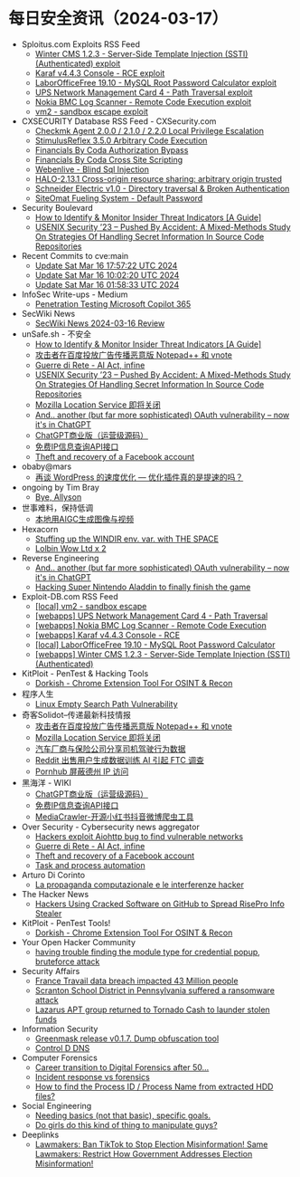 # 每日安全资讯（2024-03-17）

- Sploitus.com Exploits RSS Feed
  - [Winter CMS 1.2.3 - Server-Side Template Injection (SSTI) (Authenticated) exploit](https://sploitus.com/exploit?id=EDB-ID:51893&utm_source=rss&utm_medium=rss)
  - [Karaf v4.4.3 Console - RCE exploit](https://sploitus.com/exploit?id=EDB-ID:51895&utm_source=rss&utm_medium=rss)
  - [LaborOfficeFree 19.10 - MySQL Root Password Calculator exploit](https://sploitus.com/exploit?id=EDB-ID:51894&utm_source=rss&utm_medium=rss)
  - [UPS Network Management Card 4 - Path Traversal exploit](https://sploitus.com/exploit?id=EDB-ID:51897&utm_source=rss&utm_medium=rss)
  - [Nokia BMC Log Scanner - Remote Code Execution exploit](https://sploitus.com/exploit?id=EDB-ID:51896&utm_source=rss&utm_medium=rss)
  - [vm2 - sandbox escape exploit](https://sploitus.com/exploit?id=EDB-ID:51898&utm_source=rss&utm_medium=rss)
- CXSECURITY Database RSS Feed - CXSecurity.com
  - [Checkmk Agent 2.0.0 / 2.1.0 / 2.2.0 Local Privilege Escalation](https://cxsecurity.com/issue/WLB-2024030038)
  - [StimulusReflex 3.5.0 Arbitrary Code Execution](https://cxsecurity.com/issue/WLB-2024030037)
  - [Financials By Coda Authorization Bypass](https://cxsecurity.com/issue/WLB-2024030036)
  - [Financials By Coda Cross Site Scripting](https://cxsecurity.com/issue/WLB-2024030035)
  - [Webenlive - Blind Sql Injection](https://cxsecurity.com/issue/WLB-2024030034)
  - [HALO-2.13.1 Cross-origin resource sharing: arbitrary origin trusted](https://cxsecurity.com/issue/WLB-2024030033)
  - [Schneider Electric v1.0 - Directory traversal & Broken Authentication](https://cxsecurity.com/issue/WLB-2024030032)
  - [SiteOmat Fueling System - Default Password](https://cxsecurity.com/issue/WLB-2024030031)
- Security Boulevard
  - [How to Identify & Monitor Insider Threat Indicators [A Guide]](https://securityboulevard.com/2024/03/how-to-identify-monitor-insider-threat-indicators-a-guide/)
  - [USENIX Security ’23 – Pushed By Accident: A Mixed-Methods Study On Strategies Of Handling Secret Information In Source Code Repositories](https://securityboulevard.com/2024/03/usenix-security-23-pushed-by-accident-a-mixed-methods-study-on-strategies-of-handling-secret-information-in-source-code-repositories/)
- Recent Commits to cve:main
  - [Update Sat Mar 16 17:57:22 UTC 2024](https://github.com/trickest/cve/commit/77118d0eead3b986d67efc099b2b2f7f6fc2bb5a)
  - [Update Sat Mar 16 10:02:20 UTC 2024](https://github.com/trickest/cve/commit/440c4c296c682ed06c35310fceb867cbab66ee45)
  - [Update Sat Mar 16 01:58:33 UTC 2024](https://github.com/trickest/cve/commit/2dceb76ada0d2705b45c5a4a3a39846a259fea1d)
- InfoSec Write-ups - Medium
  - [Penetration Testing Microsoft Copilot 365](https://infosecwriteups.com/penetration-testing-microsoft-copilot-365-910301660dac?source=rss----7b722bfd1b8d---4)
- SecWiki News
  - [SecWiki News 2024-03-16 Review](http://www.sec-wiki.com/?2024-03-16)
- unSafe.sh - 不安全
  - [How to Identify & Monitor Insider Threat Indicators [A Guide]](https://buaq.net/go-228568.html)
  - [攻击者在百度投放广告传播恶意版 Notepad++ 和 vnote](https://buaq.net/go-228559.html)
  - [Guerre di Rete - AI Act, infine](https://buaq.net/go-228561.html)
  - [USENIX Security ’23 – Pushed By Accident: A Mixed-Methods Study On Strategies Of Handling Secret Information In Source Code Repositories](https://buaq.net/go-228569.html)
  - [Mozilla Location Service 即将关闭](https://buaq.net/go-228560.html)
  - [And.. another (but far more sophisticated) OAuth vulnerability – now it's in ChatGPT](https://buaq.net/go-228558.html)
  - [ChatGPT商业版（运营级源码）](https://buaq.net/go-228546.html)
  - [免费IP信息查询API接口](https://buaq.net/go-228547.html)
  - [Theft and recovery of a Facebook account](https://buaq.net/go-228550.html)
- obaby@mars
  - [再谈 WordPress 的速度优化 — 优化插件真的是提速的吗？](https://www.h4ck.org.cn/2024/03/15874)
- ongoing by Tim Bray
  - [Bye, Allyson](https://www.tbray.org/ongoing/When/202x/2024/03/16/Bye-Allyson)
- 世事难料，保持低调
  - [本地用AIGC生成图像与视频](https://blog.csdn.net/ariesjzj/article/details/136750337)
- Hexacorn
  - [Stuffing up the WINDIR env. var. with THE SPACE](https://www.hexacorn.com/blog/2024/03/16/stuffing-up-the-windir-env-var-with-the-space/)
  - [Lolbin Wow Ltd x 2](https://www.hexacorn.com/blog/2024/03/16/lolbin-wow-ltd-x-2/)
- Reverse Engineering
  - [And.. another (but far more sophisticated) OAuth vulnerability – now it's in ChatGPT](https://www.reddit.com/r/ReverseEngineering/comments/1bg77ff/and_another_but_far_more_sophisticated_oauth/)
  - [Hacking Super Nintendo Aladdin to finally finish the game](https://www.reddit.com/r/ReverseEngineering/comments/1bgbdd1/hacking_super_nintendo_aladdin_to_finally_finish/)
- Exploit-DB.com RSS Feed
  - [[local] vm2 - sandbox escape](https://www.exploit-db.com/exploits/51898)
  - [[webapps] UPS Network Management Card 4 - Path Traversal](https://www.exploit-db.com/exploits/51897)
  - [[webapps] Nokia BMC Log Scanner - Remote Code Execution](https://www.exploit-db.com/exploits/51896)
  - [[webapps] Karaf v4.4.3 Console - RCE](https://www.exploit-db.com/exploits/51895)
  - [[local] LaborOfficeFree 19.10 - MySQL Root Password Calculator](https://www.exploit-db.com/exploits/51894)
  - [[webapps] Winter CMS 1.2.3 - Server-Side Template Injection (SSTI) (Authenticated)](https://www.exploit-db.com/exploits/51893)
- KitPloit - PenTest &amp; Hacking Tools
  - [Dorkish - Chrome Extension Tool For OSINT & Recon](http://www.kitploit.com/2024/03/dorkish-chrome-extension-tool-for-osint.html)
- 程序人生
  - [Linux Empty Search Path Vulnerability](http://programlife.net/2024/03/16/Linux-Empty-Search-Path-Vulnerability/)
- 奇客Solidot–传递最新科技情报
  - [攻击者在百度投放广告传播恶意版 Notepad++ 和 vnote](https://www.solidot.org/story?sid=77615)
  - [Mozilla Location Service 即将关闭](https://www.solidot.org/story?sid=77614)
  - [汽车厂商与保险公司分享司机驾驶行为数据](https://www.solidot.org/story?sid=77613)
  - [Reddit 出售用户生成数据训练 AI 引起 FTC 调查](https://www.solidot.org/story?sid=77612)
  - [Pornhub 屏蔽德州 IP 访问](https://www.solidot.org/story?sid=77611)
- 黑海洋 - WIKI
  - [ChatGPT商业版（运营级源码）](https://blog.upx8.com/4114)
  - [免费IP信息查询API接口](https://blog.upx8.com/4113)
  - [MediaCrawler-开源小红书抖音微博爬虫工具](https://blog.upx8.com/4112)
- Over Security - Cybersecurity news aggregator
  - [Hackers exploit Aiohttp bug to find vulnerable networks](https://www.bleepingcomputer.com/news/security/hackers-exploit-aiohttp-bug-to-find-vulnerable-networks/)
  - [Guerre di Rete - AI Act, infine](https://guerredirete.substack.com/p/guerre-di-rete-ai-act-infine)
  - [Theft and recovery of a Facebook account](https://www.adainese.it/blog/2023/09/26/theft-and-recovery-of-a-facebook-account/)
  - [Task and process automation](https://www.adainese.it/blog/2023/09/27/task-and-process-automation/)
- Arturo Di Corinto
  - [La propaganda computazionale e le interferenze hacker](https://dicorinto.it/articoli/la-propaganda-computazionale-e-le-intereferenze-hacker/)
- The Hacker News
  - [Hackers Using Cracked Software on GitHub to Spread RisePro Info Stealer](https://thehackernews.com/2024/03/hackers-using-cracked-software-on.html)
- KitPloit - PenTest Tools!
  - [Dorkish - Chrome Extension Tool For OSINT & Recon](http://www.kitploit.com/2024/03/dorkish-chrome-extension-tool-for-osint.html)
- Your Open Hacker Community
  - [having trouble finding the module type for credential popup, bruteforce attack](https://www.reddit.com/r/HowToHack/comments/1bfyzi3/having_trouble_finding_the_module_type_for/)
- Security Affairs
  - [France Travail data breach impacted 43 Million people](https://securityaffairs.com/160556/data-breach/france-travail-data-breach-34m-people.html)
  - [Scranton School District in Pennsylvania suffered a ransomware attack](https://securityaffairs.com/160542/cyber-crime/scranton-school-district-ransomware-attack.html)
  - [Lazarus APT group returned to Tornado Cash to launder stolen funds](https://securityaffairs.com/160525/breaking-news/lazarus-apt-returned-tornado-cash.html)
- Information Security
  - [Greenmask release v0.1.7. Dump obfuscation tool](https://www.reddit.com/r/Information_Security/comments/1bg1fya/greenmask_release_v017_dump_obfuscation_tool/)
  - [Control D DNS](https://www.reddit.com/r/Information_Security/comments/1bfv6lf/control_d_dns/)
- Computer Forensics
  - [Career transition to Digital Forensics after 50...](https://www.reddit.com/r/computerforensics/comments/1bgc87k/career_transition_to_digital_forensics_after_50/)
  - [Incident response vs forensics](https://www.reddit.com/r/computerforensics/comments/1bgbe3p/incident_response_vs_forensics/)
  - [How to find the Process ID / Process Name from extracted HDD files?](https://www.reddit.com/r/computerforensics/comments/1bfzm0j/how_to_find_the_process_id_process_name_from/)
- Social Engineering
  - [Needing basics (not that basic), specific goals.](https://www.reddit.com/r/SocialEngineering/comments/1bgbve9/needing_basics_not_that_basic_specific_goals/)
  - [Do girls do this kind of thing to manipulate guys?](https://www.reddit.com/r/SocialEngineering/comments/1bg46r9/do_girls_do_this_kind_of_thing_to_manipulate_guys/)
- Deeplinks
  - [Lawmakers: Ban TikTok to Stop Election Misinformation! Same Lawmakers: Restrict How Government Addresses Election Misinformation!](https://www.eff.org/deeplinks/2024/03/lawmakers-ban-tiktok-stop-election-misinformation-same-lawmakers-restrict-how)
